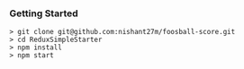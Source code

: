 
### Getting Started
```
> git clone git@github.com:nishant27m/foosball-score.git
> cd ReduxSimpleStarter
> npm install
> npm start
```
